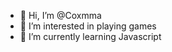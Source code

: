 - 👋 Hi, I’m @Coxmma
- 👀 I’m interested in playing games
- 🌱 I’m currently learning Javascript

<!---
Coxmma/Coxmma is a ✨ special ✨ repository because its `README.md` (this file) appears on your GitHub profile.
You can click the Preview link to take a look at your changes.
--->
